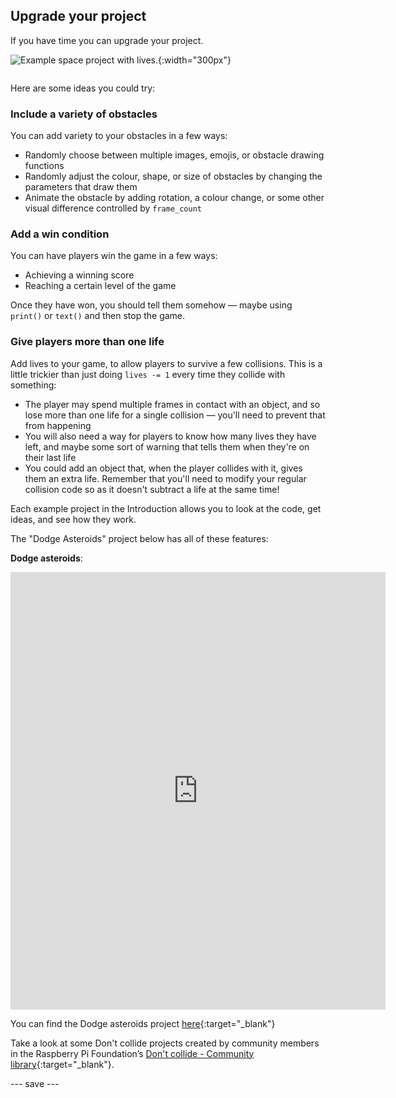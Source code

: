 ## Upgrade your project

<div style="display: flex; flex-wrap: wrap">
<div style="flex-basis: 200px; flex-grow: 1; margin-right: 15px;">
If you have time you can upgrade your project.
</div>
<div>

![Example space project with lives.](images/example1.png){:width="300px"}

</div>
</div>

Here are some ideas you could try:

### Include a variety of obstacles
You can add variety to your obstacles in a few ways:
 - Randomly choose between multiple images, emojis, or obstacle drawing functions
 - Randomly adjust the colour, shape, or size of obstacles by changing the parameters that draw them
 - Animate the obstacle by adding rotation, a colour change, or some other visual difference controlled by `frame_count`

### Add a win condition
You can have players win the game in a few ways:
 - Achieving a winning score
 - Reaching a certain level of the game

Once they have won, you should tell them somehow — maybe using `print()` or `text()` and then stop the game.

### Give players more than one life
Add lives to your game, to allow players to survive a few collisions. This is a little trickier than just doing `lives -= 1` every time they collide with something:
 - The player may spend multiple frames in contact with an object, and so lose more than one life for a single collision — you'll need to prevent that from happening
 - You will also need a way for players to know how many lives they have left, and maybe some sort of warning that tells them when they're on their last life
 - You could add an object that, when the player collides with it, gives them an extra life. Remember that you'll need to modify your regular collision code so as it doesn't subtract a life at the same time!

Each example project in the Introduction allows you to look at the code, get ideas, and see how they work.

The "Dodge Asteroids" project below has all of these features:

**Dodge asteroids**:
<iframe src="https://editor.raspberrypi.org/en/embed/viewer/dodge-asteroids-example" width="600" height="700" frameborder="0" marginwidth="0" marginheight="0" allowfullscreen>
</iframe>

You can find the Dodge asteroids project [here](https://editor.raspberrypi.org/en/projects/dodge-asteroids-example){:target="_blank"}

Take a look at some Don't collide projects created by community members in the Raspberry Pi Foundation’s [Don't collide - Community library](https://wke.lt/w/s/KobNfx){:target="_blank"}.

--- save ---
